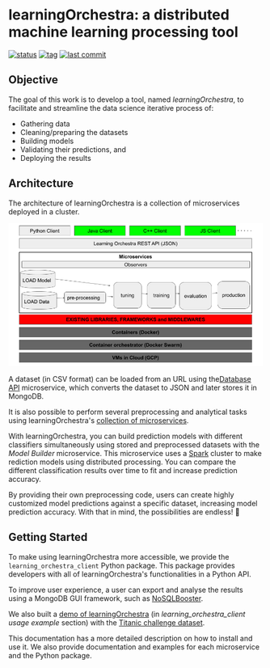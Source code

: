 # learningOrchestra: a distributed machine learning processing tool 

[![status](https://img.shields.io/badge/build-passing-brightgreen)](https://shields.io/)
[![tag](https://img.shields.io/github/v/tag/riibeirogabriel/learningOrchestra)](https://github.com/riibeirogabriel/learningOrchestra/tags)
[![last commit](https://img.shields.io/github/last-commit/riibeirogabriel/learningOrchestra)](https://github.com/riibeirogabriel/learningOrchestra/tags)

## Objective

The goal of this work is to develop a tool, named *learningOrchestra*, to facilitate and streamline the data science iterative process of:

* Gathering data
* Cleaning/preparing the datasets
* Building models
* Validating their predictions, and
* Deploying the results

## Architecture

The architecture of learningOrchestra is a collection of microservices deployed in a cluster.

![architecture](./architecture.png)

A dataset (in CSV format) can be loaded from an URL using the[Database API](https://riibeirogabriel.github.io/learningOrchestra/database_api) microservice, which converts the dataset to JSON and later stores it in MongoDB.

It is also possible to perform several preprocessing and analytical tasks using learningOrchestra's [collection of microservices](https://riibeirogabriel.github.io/learningOrchestra/usage).

With learningOrchestra, you can build prediction models with different classifiers simultaneously using stored and preprocessed datasets with the *Model Builder* microservice. This microservice uses a [Spark](https://spark.apache.org/) cluster to make rediction models using distributed processing. You can compare the different classification results over time to fit and increase prediction accuracy.

By providing their own preprocessing code, users can create highly customized model predictions against a specific dataset, increasing model prediction accuracy. With that in mind, the possibilities are endless! 🚀


## Getting Started

To make using learningOrchestra more accessible, we provide the `learning_orchestra_client` Python package. This package provides developers with all of learningOrchestra's functionalities in a Python API.

To improve user experience, a user can export and analyse the results using a MongoDB GUI framework, such as [NoSQLBooster](https://nosqlbooster.com).

We also built a [demo of learningOrchestra](https://pypi.org/project/learning-orchestra-client/) (in *learning_orchestra_client usage example* section) with the [Titanic challenge dataset](https://www.kaggle.com/c/titanic).

This documentation has a more detailed description on how to install and use it. We also provide documentation and examples for each microservice and the Python package.



